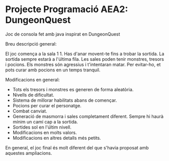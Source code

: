 # Projecte Programació AEA2: DungeonQuest

Joc de consola fet amb java inspirat en DungeonQuest

Breu descripció general:

El joc comença a la sala 1 1.
Has d'anar movent-te fins a trobar la sortida.
La sortida sempre estarà a l'última fila.
Les sales poden tenir monstres, tresors i pocions.
Els monstres són agressius i t'intentaran matar.
Per evitar-ho, et pots curar amb pocions en un temps tranquil.
    
Modificacions en general:
- Tots els tresors i monstres es generen de forma aleatòria.
- Nivells de dificultat.
- Sistema de millorar habilitats abans de començar.
- Pocions per curar el personatge.
- Combat canviat.
- Generació de masmorra i sales completament diferent. Sempre hi haurà mínim un camí cap a la sortida.
- Sortides sol en l'últim nivell.
- Modificacions en molts valors.
- Modificacions en altres detalls més petits.

En general, el joc final és molt diferent del que s'havia proposat amb aquestes ampliacions.
     

